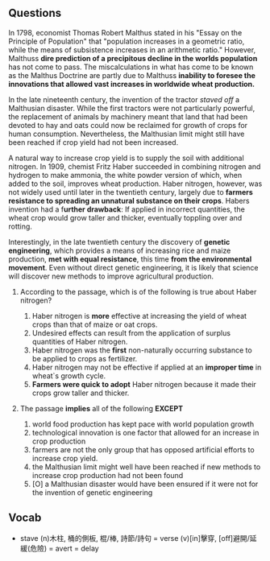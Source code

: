## Questions

In 1798, economist Thomas Robert Malthus stated in his "Essay on the Principle of Population" that "population increases in a geometric ratio, while the means of subsistence increases in an arithmetic ratio." However, Malthuss **dire prediction of a precipitous decline in the worlds population** has not come to pass. The miscalculations in what has come to be known as the Malthus Doctrine are partly due to Malthuss **inability to foresee the innovations that allowed vast increases in worldwide wheat production.**

In the late nineteenth century, the invention of the tractor *staved off* a Malthusian disaster. While the first tractors were not particularly powerful, the replacement of animals by machinery meant that land that had been devoted to hay and oats could now be reclaimed for growth of crops for human consumption. Nevertheless, the Malthusian limit might still have been reached if crop yield had not been increased.

A natural way to increase crop yield is to supply the soil with additional nitrogen. In 1909, chemist Fritz Haber succeeded in combining nitrogen and hydrogen to make ammonia, the white powder version of which, when added to the soil, improves wheat production. Haber nitrogen, however, was not widely used until later in the twentieth century, largely due to **farmers resistance to spreading an unnatural substance on their crops**. Habers invention had a f**urther drawback**: If applied in incorrect quantities, the wheat crop would grow taller and thicker, eventually toppling over and rotting.

Interestingly, in the late twentieth century the discovery of **genetic engineering**, which provides a means of increasing rice and maize production, **met with equal resistance**, this time **from the environmental movement**. Even without direct genetic engineering, it is likely that science will discover new methods to improve agricultural production.

1. According to the passage, which is of the following is true about Haber nitrogen?
	1. Haber nitrogen is **more** effective at increasing the yield of wheat crops than that of maize or oat crops.
	1. Undesired effects can result from the application of surplus quantities of Haber nitrogen.
	1. Haber nitrogen was the **first** non-naturally occurring substance to be applied to crops as fertilizer.
	1. Haber nitrogen may not be effective if applied at an **improper time** in wheat`s growth cycle.
	1. **Farmers were quick to adopt** Haber nitrogen because it made their crops grow taller and thicker.

2. The passage **implies** all of the following __EXCEPT__
	1. world food production has kept pace with world population growth
	1. technological innovation is one factor that allowed for an increase in crop production
	1. farmers are not the only group that has opposed artificial efforts to increase crop yield.
	1. the Malthusian limit might well have been reached if new methods to increase crop production had not been found
	1. [O] a Malthusian disaster would have been ensured if it were not for the invention of genetic engineering

## Vocab
- stave (n)木柱, 桶的側板, 棍/棒, 詩節/詩句 = verse (v)[in]擊穿, [off]避開/延緩(危險) = avert = delay